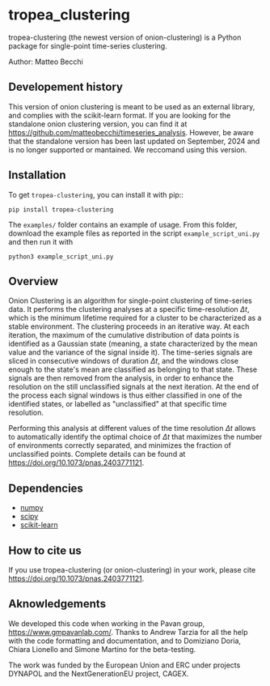 # tropea_clustering
tropea-clustering (the newest version of onion-clustering) is a Python package for single-point time-series clustering. 

Author: Matteo Becchi

## Developement history
This version of onion clustering is meant to be used as an external library, and complies with the scikit-learn format. If you are looking for the standalone onion clustering version, you can find it at https://github.com/matteobecchi/timeseries_analysis. However, be aware that the standalone version has been last updated on September, 2024 and is no longer supported or mantained. We reccomand using this version. 

## Installation
To get `tropea-clustering`, you can install it with pip::

``pip install tropea-clustering``

The `examples/` folder contains an example of usage. From this folder, download the example files as reported in the script `example_script_uni.py` and then run it with

``python3 example_script_uni.py``

## Overview
Onion Clustering is an algorithm for single-point clustering of time-series data. It performs the clustering analyses at a specific time-resolution $\Delta t$, which is the minimum lifetime required for a cluster to be characterized as a stable environment. The clustering proceeds in an iterative way. At each iteration, the maximum of the cumulative distribution of data points is identified as a Gaussian state (meaning, a state characterized by the mean value and the variance of the signal inside it). The time-series signals are sliced in consecutive windows of duration $\Delta t$, and the windows close enough to the state's mean are classified as belonging to that state. These signals are then removed from the analysis, in order to enhance the resolution on the still unclassified signals at the next iteration. At the end of the process each signal windows is thus either classified in one of the identified states, or labelled as "unclassified" at that specific time resolution. 

Performing this analysis at different values of the time resolution $\Delta t$ allows to automatically identify the optimal choice of $\Delta t$ that maximizes the number of environments correctly separated, and minimizes the fraction of unclassified points. Complete details can be found at https://doi.org/10.1073/pnas.2403771121.

## Dependencies
- [numpy](https://numpy.org)
- [scipy](https://docs.scipy.org/doc/scipy/index.html)
- [scikit-learn](https://scikit-learn.org/stable/)

## How to cite us
If you use tropea-clustering (or onion-clustering) in your work, please cite https://doi.org/10.1073/pnas.2403771121. 

## Aknowledgements
We developed this code when working in the Pavan group, https://www.gmpavanlab.com/. Thanks to Andrew Tarzia for all the help with the code formatting and documentation, and to Domiziano Doria, Chiara Lionello and Simone Martino for the beta-testing. 

The work was funded by the European Union and ERC under projects DYNAPOL and the NextGenerationEU project, CAGEX. 
